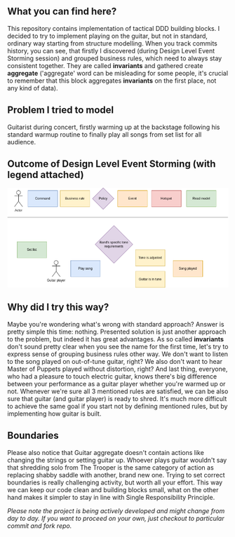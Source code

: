 ## What you can find here?
This repository contains implementation of tactical DDD building blocks. I decided to try to implement playing on the guitar, but not in standard, ordinary way 
starting from structure modelling. When you track commits history, you can see, that firstly I discovered (during Design Level Event Storming session) and grouped business rules, which need to always stay consistent together. They are called **invariants** and gathered create **aggregate** ('aggregate' word can be misleading for some people, it's crucial to remember that this block aggregates **invariants** on the first place, not any kind of data). 

## Problem I tried to model
Guitarist during concert, firstly warming up at the backstage following his standard warmup routine to finally play all songs from set list for all audience.

## Outcome of Design Level Event Storming (with legend attached)
![Design Level Event Storming diagram](https://github.com/breader124/ddd-building-blocks/blob/master/guitar_dles.drawio.png)

## Why did I try this way?
Maybe you're wondering what's wrong with standard approach? Answer is pretty simple this time: nothing. Presented solution is just another approach to the problem, but indeed it has great advantages. As so called **invariants** don't sound pretty clear when you see the name for the first time, let's try to express sense of grouping business rules other way. We don't want to listen to the song played on out-of-tune guitar, right? We also don't want to hear Master of Puppets played without distortion, right? And last thing, everyone, who had a pleasure to touch electric guitar, knows there's big difference between your performance as a guitar player whether you're warmed up or not. Whenever we're sure all 3 mentioned rules are satisfied, we can be also sure that guitar (and guitar player) is ready to shred. It's much more difficult to achieve the same goal if you start not by defining mentioned rules, but by implementing how guitar is built.

## Boundaries
Please also notice that Guitar aggregate doesn't contain actions like changing the strings or setting guitar up. Whoever plays guitar wouldn't say that shredding solo from The Trooper is the same category of action as replacing shabby saddle with another, brand new one. Trying to set correct boundaries is really challenging activity, but worth all your effort. This way we can keep our code clean and building blocks small, what on the other hand makes it simpler to stay in line with Single Responsibility Principle.

_Please note the project is being actively developed and might change from day to day. If you want to proceed on your own, just checkout to particular
commit and fork repo._

